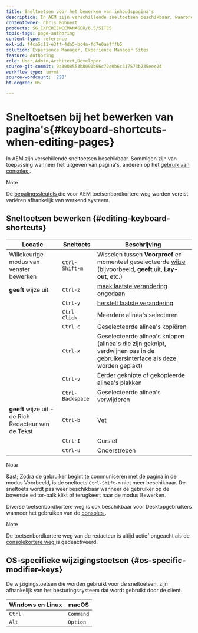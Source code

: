 ```yaml
---
title: Sneltoetsen voor het bewerken van inhoudspagina's
description: In AEM zijn verschillende sneltoetsen beschikbaar, waaronder enkele voor paginabewerking
contentOwner: Chris Bohnert
products: SG_EXPERIENCEMANAGER/6.5/SITES
topic-tags: page-authoring
content-type: reference
exl-id: f4ca5c11-e3ff-4da5-bc4a-fd7e0aefffb5
solution: Experience Manager, Experience Manager Sites
feature: Authoring
role: User,Admin,Architect,Developer
source-git-commit: 9a3008553b8091b66c72e0b6c317573b235eee24
workflow-type: tm+mt
source-wordcount: '220'
ht-degree: 0%

---
```


# Sneltoetsen bij het bewerken van pagina&#39;s{#keyboard-shortcuts-when-editing-pages}

In AEM zijn verschillende sneltoetsen beschikbaar. Sommigen zijn van toepassing wanneer het uitgeven van pagina&#39;s, anderen op het [ gebruik van consoles ](/help/sites-authoring/keyboard-shortcuts.md).

>[!NOTE]
>
>De [ bepalingssleutels ](/help/sites-authoring/page-authoring-keyboard-shortcuts.md#os-specific-modifier-keys) die voor AEM toetsenbordkortere weg worden vereist variëren afhankelijk van werkend systeem.

## Sneltoetsen bewerken {#editing-keyboard-shortcuts}

| Locatie | Sneltoets | Beschrijving |
|---|---|---|
| Willekeurige modus van venster bewerken | `Ctrl-Shift-m` | Wisselen tussen **Voorproef** en momenteel geselecteerde [ wijze ](/help/sites-authoring/author-environment-tools.md#page-modes)</a> (bijvoorbeeld, **geeft** uit, **Lay-out**, etc.) |
| **geeft** wijze uit | `Ctrl-z` | [ maak laatste verandering ongedaan ](/help/sites-authoring/editing-content.md#undoing-and-redoing-page-edits) |
|  | `Ctrl-y` | [ herstelt laatste verandering ](/help/sites-authoring/editing-content.md#undoing-and-redoing-page-edits) |
|  | `Ctrl-Click` | Meerdere alinea&#39;s selecteren |
|  | `Ctrl-c` | Geselecteerde alinea&#39;s kopiëren |
|  | `Ctrl-x` | Geselecteerde alinea&#39;s knippen (alinea&#39;s die zijn geknipt, verdwijnen pas in de gebruikersinterface als deze worden geplakt) |
|  | `Ctrl-v` | Eerder geknipte of gekopieerde alinea&#39;s plakken |
|  | `Ctrl-Backspace` | Geselecteerde alinea&#39;s verwijderen |
| **geeft** wijze uit - de Rich Redacteur van de Tekst | `Ctrl-b` | Vet |
|  | `Ctrl-I` | Cursief |
|  | `Ctrl-u` | Onderstrepen |

>[!NOTE]
>
>&amp;ast; Zodra de gebruiker begint te communiceren met de pagina in de modus Voorbeeld, is de sneltoets `Ctrl-Shift-m` niet meer beschikbaar. De sneltoets wordt pas weer beschikbaar wanneer de gebruiker op de bovenste editor-balk klikt of terugkeert naar de modus Bewerken.

Diverse toetsenbordkortere weg is ook beschikbaar voor Desktopgebruikers wanneer het gebruiken van de [ consoles ](/help/sites-authoring/keyboard-shortcuts.md).

>[!NOTE]
>
De toetsenbordkortere weg van de redacteur is altijd actief ongeacht als de [ consolekortere weg ](/help/sites-authoring/keyboard-shortcuts.md#deactivating-keyboard-shortcuts) is gedeactiveerd.

## OS-specifieke wijzigingstoetsen {#os-specific-modifier-keys}

De wijzigingstoetsen die worden gebruikt voor de sneltoetsen, zijn afhankelijk van het besturingssysteem dat wordt gebruikt door de client.

| Windows en Linux | macOS |
|---|---|
| `Ctrl` | `Command` |
| `Alt` | `Option` |
